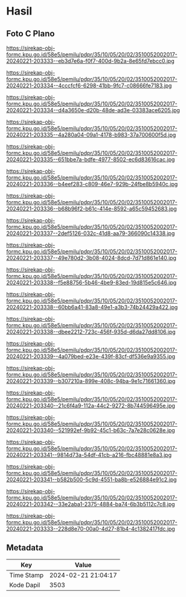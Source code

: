 # Hasil

## Foto C Plano

https://sirekap-obj-formc.kpu.go.id/58e5/pemilu/pdpr/35/10/05/20/02/3510052002017-20240221-203333--eb3d7e6a-f0f7-400d-9b2a-8e65fd7ebcc0.jpg

https://sirekap-obj-formc.kpu.go.id/58e5/pemilu/pdpr/35/10/05/20/02/3510052002017-20240221-203334--4cccfcf6-6298-41bb-9fc7-c08666fe7183.jpg

https://sirekap-obj-formc.kpu.go.id/58e5/pemilu/pdpr/35/10/05/20/02/3510052002017-20240221-203334--d4a3650e-d20b-48de-ad3e-03383ace6205.jpg

https://sirekap-obj-formc.kpu.go.id/58e5/pemilu/pdpr/35/10/05/20/02/3510052002017-20240221-203335--4a280a04-09a1-4178-b983-37a700600f5d.jpg

https://sirekap-obj-formc.kpu.go.id/58e5/pemilu/pdpr/35/10/05/20/02/3510052002017-20240221-203335--651bbe7a-bdfe-4977-8502-ec6d83616cac.jpg

https://sirekap-obj-formc.kpu.go.id/58e5/pemilu/pdpr/35/10/05/20/02/3510052002017-20240221-203336--b4eef283-c809-46e7-929b-24fbe8b5940c.jpg

https://sirekap-obj-formc.kpu.go.id/58e5/pemilu/pdpr/35/10/05/20/02/3510052002017-20240221-203336--b68b96f2-b61c-414e-8592-a65c59452683.jpg

https://sirekap-obj-formc.kpu.go.id/58e5/pemilu/pdpr/35/10/05/20/02/3510052002017-20240221-203337--2def5126-032c-41d8-aa79-366090c14338.jpg

https://sirekap-obj-formc.kpu.go.id/58e5/pemilu/pdpr/35/10/05/20/02/3510052002017-20240221-203337--49e780d2-3b08-4024-8dcd-7d71d861e140.jpg

https://sirekap-obj-formc.kpu.go.id/58e5/pemilu/pdpr/35/10/05/20/02/3510052002017-20240221-203338--f5e88756-5b46-4be9-83ed-19d815e5c646.jpg

https://sirekap-obj-formc.kpu.go.id/58e5/pemilu/pdpr/35/10/05/20/02/3510052002017-20240221-203338--60bb6a41-83a8-49e1-a3b3-74b24429a422.jpg

https://sirekap-obj-formc.kpu.go.id/58e5/pemilu/pdpr/35/10/05/20/02/3510052002017-20240221-203338--dbee2212-723c-456f-935d-d6da27dd8106.jpg

https://sirekap-obj-formc.kpu.go.id/58e5/pemilu/pdpr/35/10/05/20/02/3510052002017-20240221-203339--4a079bed-e23e-439f-83cf-df536e9a9355.jpg

https://sirekap-obj-formc.kpu.go.id/58e5/pemilu/pdpr/35/10/05/20/02/3510052002017-20240221-203339--b307210a-899e-408c-94ba-9e1c71661360.jpg

https://sirekap-obj-formc.kpu.go.id/58e5/pemilu/pdpr/35/10/05/20/02/3510052002017-20240221-203340--21c6f4a9-112a-44c2-9272-8b744596495e.jpg

https://sirekap-obj-formc.kpu.go.id/58e5/pemilu/pdpr/35/10/05/20/02/3510052002017-20240221-203340--521992ef-9b92-45c1-b63c-7a7e28c0628e.jpg

https://sirekap-obj-formc.kpu.go.id/58e5/pemilu/pdpr/35/10/05/20/02/3510052002017-20240221-203341--9814d73a-54df-41cb-a216-fbc48881e8a3.jpg

https://sirekap-obj-formc.kpu.go.id/58e5/pemilu/pdpr/35/10/05/20/02/3510052002017-20240221-203341--b582b500-5c9d-4551-ba8b-e526884e91c2.jpg

https://sirekap-obj-formc.kpu.go.id/58e5/pemilu/pdpr/35/10/05/20/02/3510052002017-20240221-203342--33e2aba1-2375-4884-ba74-6b3b5112c7c8.jpg

https://sirekap-obj-formc.kpu.go.id/58e5/pemilu/pdpr/35/10/05/20/02/3510052002017-20240221-203333--228d8e70-00a0-4d27-81b4-4c1382417fdc.jpg


## Metadata

| Key        | Value               |
| ---------- | ------------------- |
| Time Stamp | 2024-02-21 21:04:17 |
| Kode Dapil | 3503                |



